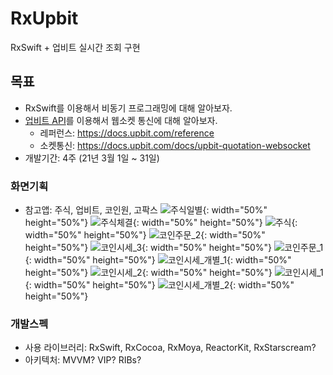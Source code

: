 # RxUpbit
RxSwift + 업비트 실시간 조회 구현

## 목표
- RxSwift를 이용해서 비동기 프로그래밍에 대해 알아보자.
- [업비트 API](https://docs.upbit.com/reference#%EC%A0%84%EC%B2%B4-%EA%B3%84%EC%A2%8C-%EC%A1%B0%ED%9A%8C)를 이용해서 웹소켓 통신에 대해 알아보자.
    - 레퍼런스: https://docs.upbit.com/reference
    - 소켓통신: https://docs.upbit.com/docs/upbit-quotation-websocket
- 개발기간: 4주 (21년 3월 1일 ~ 31일)

### 화면기획
- 참고앱: 주식, 업비트, 코인원, 고팍스
![주식일별](https://user-images.githubusercontent.com/20768506/109131381-1bcab000-7796-11eb-88d8-65fa2bbbf9ed.PNG){: width="50%" height="50%"}
![주식체결](https://user-images.githubusercontent.com/20768506/109131401-208f6400-7796-11eb-9b42-cc429c3476b4.PNG){: width="50%" height="50%"}
![주식](https://user-images.githubusercontent.com/20768506/109131407-2127fa80-7796-11eb-8dc6-3c7d3880f3e2.PNG){: width="50%" height="50%"}
![코인주문_2](https://user-images.githubusercontent.com/20768506/109131411-21c09100-7796-11eb-8e61-03dec4c66fe6.PNG){: width="50%" height="50%"}
![코인시세_3](https://user-images.githubusercontent.com/20768506/109131414-22f1be00-7796-11eb-94ca-0aabedee4388.PNG){: width="50%" height="50%"}
![코인주문_1](https://user-images.githubusercontent.com/20768506/109131417-238a5480-7796-11eb-8bfb-6bded65ada75.PNG){: width="50%" height="50%"}
![코인시세_개별_1](https://user-images.githubusercontent.com/20768506/109131426-2422eb00-7796-11eb-999d-7107d25aa36f.PNG){: width="50%" height="50%"}
![코인시세_2](https://user-images.githubusercontent.com/20768506/109131428-24bb8180-7796-11eb-9454-e8664708b6af.PNG){: width="50%" height="50%"}
![코인시세_1](https://user-images.githubusercontent.com/20768506/109131429-25541800-7796-11eb-976e-7716e3564d09.PNG){: width="50%" height="50%"}
![코인시세_개별_2](https://user-images.githubusercontent.com/20768506/109131431-25ecae80-7796-11eb-99f3-327c318dc8aa.PNG){: width="50%" height="50%"}


### 개발스펙
- 사용 라이브러리: RxSwift, RxCocoa, RxMoya, ReactorKit, RxStarscream?
- 아키텍처: MVVM? VIP? RIBs?

